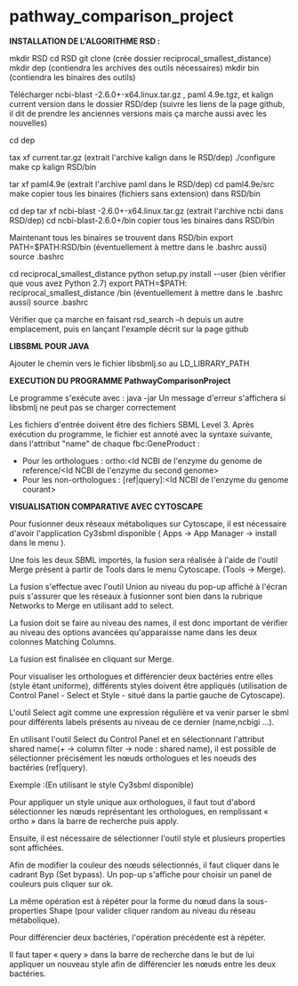 # pathway_comparison_project

**INSTALLATION DE L'ALGORITHME RSD :**

mkdir RSD
cd RSD
git clone <url du rsd> (crée dossier reciprocal_smallest_distance)
mkdir dep (contiendra les archives des outils nécessaires)
mkdir bin (contiendra les binaires des outils)

Télécharger ncbi-blast -2.6.0+-x64.linux.tar.gz , paml 4.9e.tgz, et kalign current version dans le dossier RSD/dep (suivre les liens de la page github, il dit de prendre les anciennes versions mais ça marche aussi avec les nouvelles)

cd dep

tax xf current.tar.gz (extrait l'archive kalign dans le RSD/dep)
./configure
make
cp kalign RSD/bin

tar xf paml4.9e (extrait l'archive paml dans le RSD/dep)
cd paml4.9e/src
make
copier tous les binaires (fichiers sans extension) dans RSD/bin

cd dep
tar xf ncbi-blast -2.6.0+-x64.linux.tar.gz (extrait l'archive ncbi dans RSD/dep)
cd ncbi-blast-2.6.0+/bin
copier tous les binaires dans RSD/bin

Maintenant tous les binaires se trouvent dans RSD/bin
export PATH=$PATH:RSD/bin (éventuellement à mettre dans le .bashrc aussi)
source .bashrc

cd reciprocal_smallest_distance
python setup.py install  --user (bien vérifier que vous avez Python 2.7)
export PATH=$PATH: reciprocal_smallest_distance /bin  (éventuellement à mettre dans le .bashrc aussi)
source .bashrc

Vérifier que ça marche en faisant rsd_search –h depuis un autre emplacement, puis en lançant l'example décrit sur la page github

**LIBSBML POUR JAVA**

Ajouter le chemin vers le fichier libsbmlj.so au LD_LIBRARY_PATH

**EXECUTION DU PROGRAMME PathwayComparisonProject**

Le programme s'exécute avec : java -jar <nom du jar> 
Un message d'erreur s'affichera si libsbmlj ne peut pas se charger correctement

Les fichiers d'entrée doivent être des fichiers SBML Level 3. Après exécution du programme, le fichier est annoté avec la syntaxe suivante, dans l'attribut "name" de chaque fbc:GeneProduct : 
  - Pour les orthologues : ortho:<Id NCBI de l'enzyme du genome de reference/<Id NCBI de l'enzyme du second genome>
  - Pour les non-orthologues : [ref|query]:<Id NCBI de l'enzyme du genome courant>
  
**VISUALISATION COMPARATIVE AVEC CYTOSCAPE**

Pour fusionner deux réseaux métaboliques sur Cytoscape, il est nécessaire d'avoir l'application Cy3sbml disponible ( Apps → App Manager → install dans le menu ).

Une fois les deux SBML importés, la fusion sera réalisée à l'aide de l'outil Merge présent à partir de Tools dans le menu Cytoscape. (Tools → Merge).

La fusion s'effectue avec l'outil Union au niveau du pop-up affiché à l'écran puis s'assurer que les réseaux à fusionner sont bien dans la rubrique Networks to Merge en utilisant add to select.

La fusion doit se faire au niveau des names, il est donc important de vérifier au niveau des options avancées qu'apparaisse name dans les deux colonnes Matching Columns.

La fusion est finalisée en cliquant sur Merge.

Pour visualiser les orthologues et différencier deux bactéries entre elles (style étant uniforme), différents styles doivent être appliqués (utilisation de Control Panel - Select et Style - situé dans la partie gauche de Cytoscape).

L'outil Select agit comme une expression régulière et va venir parser le sbml pour différents labels présents au niveau de ce dernier (name,ncbigi …).

En utilisant l'outil Select du Control Panel et en sélectionnant l'attribut shared name(+ → column filter → node : shared name), il est possible de sélectionner précisément les nœuds orthologues et les noeuds des bactéries (ref|query).

Exemple :(En utilisant le style Cy3sbml disponible)

Pour appliquer un style unique aux orthologues, il faut tout d'abord sélectionner les nœuds représentant les orthologues, en remplissant « ortho » dans la barre de recherche puis apply.

Ensuite, il est nécessaire de sélectionner l'outil style et plusieurs properties sont affichées.

Afin de modifier la couleur des nœuds sélectionnés, il faut cliquer dans le cadrant Byp (Set bypass). Un pop-up s'affiche pour choisir un panel de couleurs puis cliquer sur ok.

La même opération est à répéter pour la forme du nœud dans la sous-properties Shape (pour valider cliquer random au niveau du réseau métabolique).

Pour différencier deux bactéries, l'opération précédente est à répéter.

Il faut taper « query » dans la barre de recherche dans le but de lui appliquer un nouveau style afin de différencier les nœuds entre les deux bactéries.

